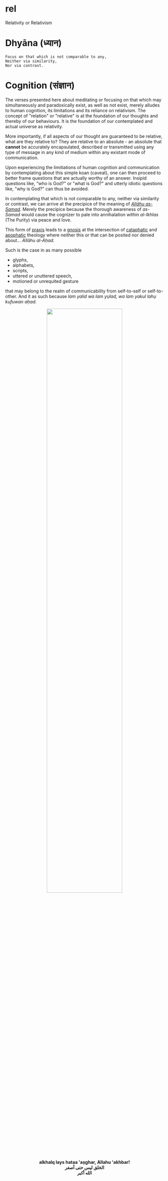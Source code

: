 # rel
Relativity or Relativism

# Dhyāna (ध्यान) 
```
Focus on that which is not comparable to any,
Neither via similarity,
Nor via contrast. 
```

# Cognition (संज्ञान)
The verses presented here about meditating or focusing on that which may simultaneously and paradoxically exist, as well as not exist, merely alludes to human cognition, its limitations and its reliance on relativism. The concept of "relation" or "relative" is at the foundation of our thoughts and thereby of our behaviours. It is the foundation of our contemplated and actual universe as relativity.  

More importantly, if all aspects of our thought are guaranteed to be relative, what are they relative to? They are relative to an absolute - an absolute that **cannot** be accurately encapsulated, described or transmitted using any type of message in any kind of medium within any existant mode of communication.

Upon experiencing the limitiations of human cognition and communication by contemplating about this simple koan (caveat), one can then proceed to better frame questions that are actually worthy of an answer. Insipid questions like, "who is God?" or "what is God?" and utterly idiotic questions like, "why is God?" can thus be avoided. 

In contemplating that which is not comparable to any, neither via similarity or contrast, we can arrive at the precipice of the meaning of *[Allāhu as-Samad](https://quran.com/112/2)*. Merely the precipice because the thorough awareness of *as-Samad* would cause the cognizer to pale into annihalation within *al-Ikhlas* (The Purity) via peace and love. 

This form of [praxis](https://en.wikipedia.org/wiki/Praxis_(process)) leads to a [gnosis](https://en.wikipedia.org/wiki/Gnosis) at the intersection of [cataphatic](https://en.wikipedia.org/wiki/Cataphatic_theology) and [apophatic](https://en.wikipedia.org/wiki/Apophatic_theology) theology where neither this or that can be posited nor denied about... *Allāhu al-Aḥad*. 

Such is the case in as many possible 
  - glyphs, 
  - alphabets, 
  - scripts, 
  - uttered or unuttered speech, 
  - motioned or unrequited gesture 

that may belong to the realm of communicability from self-to-self or self-to-other. And it as such because *lam yalid wa lam yụlad, wa lam yakul lahụ kufuwan aḥad.*

<p align="center">
  <img width="69%" src="https://upload.wikimedia.org/wikipedia/commons/f/fb/Wu_%28negative%29.svg"></img>
</p>
<p align="center">
<b>alkhalq lays hataa 'aṣghar, Allahu 'akhbar!<br>الخلق ليس حتى أصغر<br>الله أكبر</b>
</p>
